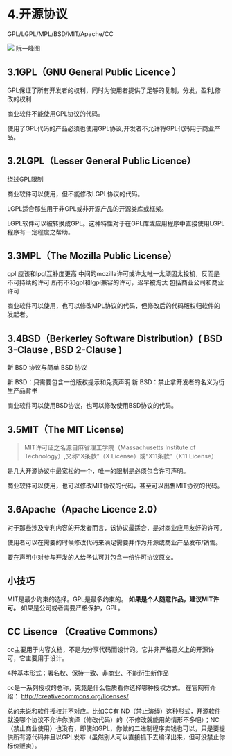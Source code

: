 # 4.开源协议

GPL/LGPL/MPL/BSD/MIT/Apache/CC


![](https://gitee.com/hello_hww/img/raw/master/img1/20200622082945.png)
阮一峰图


## 3.1GPL（GNU General Public Licence ）

GPL保证了所有开发者的权利，同时为使用者提供了足够的复制，分发，盈利,修改的权利

商业软件不能使用GPL协议的代码。

使用了GPL代码的产品必须也使用GPL协议,开发者不允许将GPL代码用于商业产品。

##  3.2LGPL（Lesser General Public Licence）

绕过GPL限制

商业软件可以使用，但不能修改LGPL协议的代码。

LGPL适合那些用于非GPL或非开源产品的开源类库或框架。

LGPL软件可以被转换成GPL。这种特性对于在GPL库或应用程序中直接使用LGPL程序有一定程度之帮助。

## 3.3MPL（The Mozilla Public License）

gpl 应该和lpgl互补度更高
中间的mozilla许可或许太唯一太顽固太投机，反而是不可持续的许可
所有不和gpl和lgpl兼容的许可，迟早被淘汰
包括商业公司和商业许可

商业软件可以使用，也可以修改MPL协议的代码，但修改后的代码版权归软件的发起者。

## 3.4BSD（Berkerley Software Distribution）( BSD 3-Clause , BSD 2-Clause )

新 BSD 协议与简单 BSD 协议

新 BSD：只需要包含一份版权提示和免责声明
新 BSD：禁止拿开发者的名义为衍生产品背书

商业软件可以使用BSD协议，也可以修改使用BSD协议的代码。

## 3.5MIT（The MIT License)

>MIT许可证之名源自麻省理工学院（Massachusetts Institute of Technology）,又称“X条款”（X License）或“X11条款”（X11 License）

是几大开源协议中最宽松的一个，唯一的限制是必须包含许可声明。

商业软件可以使用，也可以修改MIT协议的代码，甚至可以出售MIT协议的代码。

## 3.6Apache（Apache Licence 2.0）

对于那些涉及专利内容的开发者而言，该协议最适合，是对商业应用友好的许可。

使用者可以在需要的时候修改代码来满足需要并作为开源或商业产品发布/销售。

要在声明中对参与开发的人给予认可并包含一份许可协议原文。

## 小技巧

MIT是最少约束的选择。GPL是最多约束的。
**如果是个人随意作品，建议MIT许可。**
如果是公司或者需要严格保护，GPL。




## CC Lisence （Creative Commons）

cc主要用于内容文档，不是为分享代码而设计的。它并非严格意义上的开源许可，它主要用于设计。

4种基本形式：署名权、保持一致、非商业、不能衍生新作品

cc是一系列授权的总称，究竟是什么性质看你选择哪种授权方式。
在官网有介绍：
http://creativecommons.org/licenses/

总的来说和软件授权并不对应。比如CC有 ND（禁止演绎）这种形式，开源软件就没哪个协议不允许你演绎（修改代码）的（不修改就能用的情形不多吧）；NC（禁止商业使用）也没有，即使如GPL，你做的二进制程序卖钱也可以，只是要提供所有源代码并且以GPL发布（虽然别人可以直接抓下去编译出来，但可没禁止你标价贩卖）。



